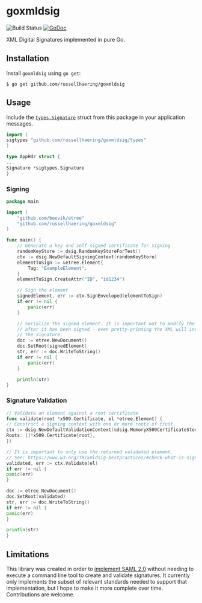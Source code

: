 # goxmldsig

![Build Status](https://github.com/russellhaering/goxmldsig/actions/workflows/test.yml/badge.svg?branch=main)
[![GoDoc](https://godoc.org/github.com/russellhaering/goxmldsig?status.svg)](https://godoc.org/github.com/russellhaering/goxmldsig)

XML Digital Signatures implemented in pure Go.

## Installation

Install `goxmldsig` using `go get`:

```
$ go get github.com/russellhaering/goxmldsig
```

## Usage

Include the [`types.Signature`](https://pkg.go.dev/github.com/russellhaering/goxmldsig/types#Signature) struct from this
package in your application messages.

```go
import (
sigtypes "github.com/russellhaering/goxmldsig/types"
)

type AppHdr struct {
...
Signature *sigtypes.Signature
}
```

### Signing

```go
package main

import (
    "github.com/beevik/etree"
    "github.com/russellhaering/goxmldsig"
)

func main() {
    // Generate a key and self-signed certificate for signing
    randomKeyStore := dsig.RandomKeyStoreForTest()
    ctx := dsig.NewDefaultSigningContext(randomKeyStore)
    elementToSign := &etree.Element{
        Tag: "ExampleElement",
    }
    elementToSign.CreateAttr("ID", "id1234")

    // Sign the element
    signedElement, err := ctx.SignEnveloped(elementToSign)
    if err != nil {
        panic(err)
    }

    // Serialize the signed element. It is important not to modify the element
    // after it has been signed - even pretty-printing the XML will invalidate
    // the signature.
    doc := etree.NewDocument()
    doc.SetRoot(signedElement)
    str, err := doc.WriteToString()
    if err != nil {
        panic(err)
    }

    println(str)
}
```

### Signature Validation

```go
// Validate an element against a root certificate
func validate(root *x509.Certificate, el *etree.Element) {
// Construct a signing context with one or more roots of trust.
ctx := dsig.NewDefaultValidationContext(&dsig.MemoryX509CertificateStore{
Roots: []*x509.Certificate{root},
})

// It is important to only use the returned validated element.
// See: https://www.w3.org/TR/xmldsig-bestpractices/#check-what-is-signed
validated, err := ctx.Validate(el)
if err != nil {
panic(err)
}

doc := etree.NewDocument()
doc.SetRoot(validated)
str, err := doc.WriteToString()
if err != nil {
panic(err)
}

println(str)
}
```

## Limitations

This library was created in order to [implement SAML 2.0](https://github.com/russellhaering/gosaml2)
without needing to execute a command line tool to create and validate signatures. It currently
only implements the subset of relevant standards needed to support that implementation, but
I hope to make it more complete over time. Contributions are welcome.

